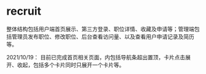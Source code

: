 # recruit
整体结构包括用户端首页展示、第三方登录、职位详情、收藏及申请等；管理端包括管理员发布职位、修改职位、后台查看访问量、以及查看用户申请记录及简历等。


2021/10/19：
目前已完成首页相关页面，内包括导航条超出置顶，卡片点击展开、收起，包括多个卡片同时只展开一个卡片等。
